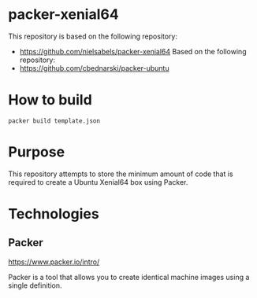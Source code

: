 # packer-xenial64

This repository is based on the following repository:
- https://github.com/nielsabels/packer-xenial64
Based on the following repository:
- https://github.com/cbednarski/packer-ubuntu

# How to build

    packer build template.json

# Purpose

This repository attempts to store the minimum amount of code that is required to create a Ubuntu Xenial64 box using Packer.

# Technologies

## Packer

https://www.packer.io/intro/

Packer is a tool that allows you to create identical machine images using a single definition. 
